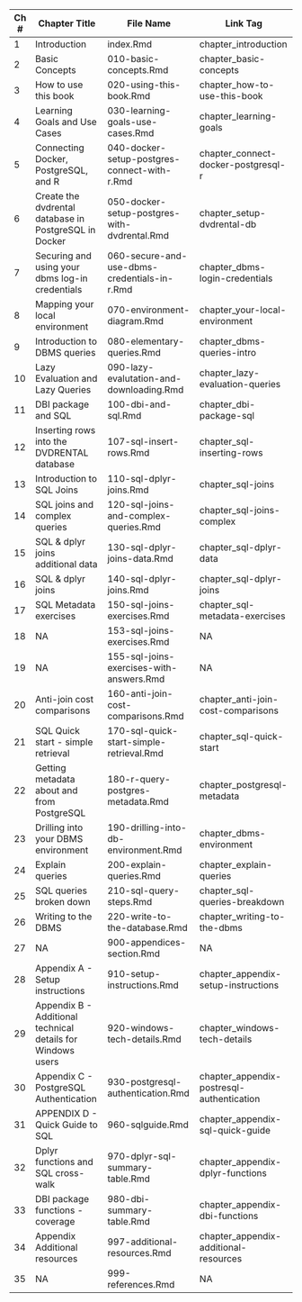 |Ch # | Chapter Title | File Name | Link Tag|
|----|---------------------|---------------------|---------|
|1|Introduction|index.Rmd|chapter_introduction|
|2|Basic Concepts|010-basic-concepts.Rmd|chapter_basic-concepts|
|3|How to use this book |020-using-this-book.Rmd|chapter_how-to-use-this-book|
|4|Learning Goals and Use Cases |030-learning-goals-use-cases.Rmd|chapter_learning-goals|
|5|Connecting Docker, PostgreSQL, and R |040-docker-setup-postgres-connect-with-r.Rmd|chapter_connect-docker-postgresql-r|
|6|Create the dvdrental database in PostgreSQL in Docker |050-docker-setup-postgres-with-dvdrental.Rmd|chapter_setup-dvdrental-db|
|7|Securing and using your dbms log-in credentials |060-secure-and-use-dbms-credentials-in-r.Rmd|chapter_dbms-login-credentials|
|8|Mapping your local environment |070-environment-diagram.Rmd|chapter_your-local-environment|
|9|Introduction to DBMS queries |080-elementary-queries.Rmd|chapter_dbms-queries-intro|
|10|Lazy Evaluation and Lazy Queries |090-lazy-evalutation-and-downloading.Rmd|chapter_lazy-evaluation-queries|
|11|DBI package and SQL |100-dbi-and-sql.Rmd|chapter_dbi-package-sql|
|12|Inserting rows into the DVDRENTAL database |107-sql-insert-rows.Rmd|chapter_sql-inserting-rows|
|13|Introduction to SQL Joins |110-sql-dplyr-joins.Rmd|chapter_sql-joins|
|14|SQL joins and complex queries |120-sql-joins-and-complex-queries.Rmd|chapter_sql-joins-complex|
|15|SQL & dplyr joins additional data |130-sql-dplyr-joins-data.Rmd|chapter_sql-dplyr-data|
|16|SQL & dplyr joins |140-sql-dplyr-joins.Rmd|chapter_sql-dplyr-joins|
|17|SQL Metadata exercises |150-sql-joins-exercises.Rmd|chapter_sql-metadata-exercises|
|18|NA|153-sql-joins-exercises.Rmd|NA|
|19|NA|155-sql-joins-exercises-with-answers.Rmd|NA|
|20|Anti-join cost comparisons |160-anti-join-cost-comparisons.Rmd|chapter_anti-join-cost-comparisons|
|21|SQL Quick start - simple retrieval |170-sql-quick-start-simple-retrieval.Rmd|chapter_sql-quick-start|
|22|Getting metadata about and from PostgreSQL |180-r-query-postgres-metadata.Rmd|chapter_postgresql-metadata|
|23|Drilling into your DBMS environment |190-drilling-into-db-environment.Rmd|chapter_dbms-environment|
|24|Explain queries |200-explain-queries.Rmd|chapter_explain-queries|
|25|SQL queries broken down |210-sql-query-steps.Rmd|chapter_sql-queries-breakdown|
|26|Writing to the DBMS |220-write-to-the-database.Rmd|chapter_writing-to-the-dbms|
|27|NA|900-appendices-section.Rmd|NA|
|28|Appendix A - Setup instructions|910-setup-instructions.Rmd|chapter_appendix-setup-instructions|
|29|Appendix B - Additional technical details for Windows users |920-windows-tech-details.Rmd|chapter_windows-tech-details|
|30|Appendix C - PostgreSQL Authentication |930-postgresql-authentication.Rmd|chapter_appendix-postresql-authentication|
|31|APPENDIX D - Quick Guide to SQL |960-sqlguide.Rmd|chapter_appendix-sql-quick-guide|
|32|Dplyr functions and SQL cross-walk |970-dplyr-sql-summary-table.Rmd|chapter_appendix-dplyr-functions|
|33|DBI package functions - coverage |980-dbi-summary-table.Rmd|chapter_appendix-dbi-functions|
|34|Appendix Additional resources |997-additional-resources.Rmd|chapter_appendix-additional-resources|
|35|NA|999-references.Rmd|NA|
